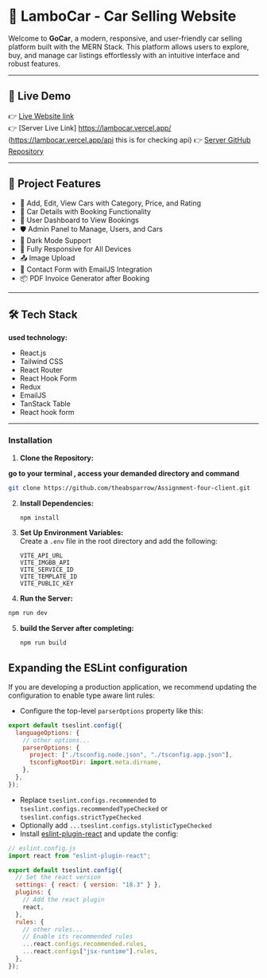 # 🚗 LamboCar - Car Selling Website

Welcome to **GoCar**, a modern, responsive, and user-friendly car selling platform built with the MERN Stack. This platform allows users to explore, buy, and manage car listings effortlessly with an intuitive interface and robust features.

---

## 🔗 Live Demo

👉 [Live Website link](https://lambo-car.vercel.app/)  
👉 [Server Live Link] https://lambocar.vercel.app/ (https://lambocar.vercel.app/api this is for checking api)
👉 [Server GitHub Repository](https://github.com/theabsparrow/Assignemnt-four-server.git)

---

## 📌 Project Features

- 🚗 Add, Edit, View Cars with Category, Price, and Rating
- 📄 Car Details with Booking Functionality
- 👤 User Dashboard to View Bookings
- 🛡️ Admin Panel to Manage, Users, and Cars
- 🌙 Dark Mode Support
- 📱 Fully Responsive for All Devices
- 📤 Image Upload
- 📧 Contact Form with EmailJS Integration
- 📦 PDF Invoice Generator after Booking

---

## 🛠️ Tech Stack

**used technology:**

- React.js
- Tailwind CSS
- React Router
- React Hook Form
- Redux
- EmailJS
- TanStack Table
- React hook form

---

### **Installation**

1. **Clone the Repository:**

**go to your terminal , access your demanded directory and command**

```bash
git clone https://github.com/theabsparrow/Assignment-four-client.git
```

2. **Install Dependencies:**

   ```bash
   npm install
   ```

3. **Set Up Environment Variables:**  
    Create a `.env` file in the root directory and add the following:

   ```env
   VITE_API_URL
   VITE_IMGBB_API
   VITE_SERVICE_ID
   VITE_TEMPLATE_ID
   VITE_PUBLIC_KEY
   ```

4. **Run the Server:**

```bash
npm run dev
```

5. **build the Server after completing:**
   ```bash
   npm run build
   ```

## Expanding the ESLint configuration

If you are developing a production application, we recommend updating the configuration to enable type aware lint rules:

- Configure the top-level `parserOptions` property like this:

```js
export default tseslint.config({
  languageOptions: {
    // other options...
    parserOptions: {
      project: ["./tsconfig.node.json", "./tsconfig.app.json"],
      tsconfigRootDir: import.meta.dirname,
    },
  },
});
```

- Replace `tseslint.configs.recommended` to `tseslint.configs.recommendedTypeChecked` or `tseslint.configs.strictTypeChecked`
- Optionally add `...tseslint.configs.stylisticTypeChecked`
- Install [eslint-plugin-react](https://github.com/jsx-eslint/eslint-plugin-react) and update the config:

```js
// eslint.config.js
import react from "eslint-plugin-react";

export default tseslint.config({
  // Set the react version
  settings: { react: { version: "18.3" } },
  plugins: {
    // Add the react plugin
    react,
  },
  rules: {
    // other rules...
    // Enable its recommended rules
    ...react.configs.recommended.rules,
    ...react.configs["jsx-runtime"].rules,
  },
});
```
